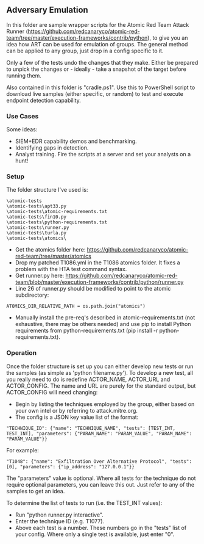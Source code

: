 ## Adversary Emulation

In this folder are sample wrapper scripts for the Atomic Red Team Attack Runner (https://github.com/redcanaryco/atomic-red-team/tree/master/execution-frameworks/contrib/python), to give you an idea how ART can be used for emulation of groups. The general method can be applied to any group, just drop in a config specific to it.

Only a few of the tests undo the changes that they make. Either be prepared to unpick the changes or - ideally - take a snapshot of the target before running them.  

Also contained in this folder is "cradle.ps1". Use this to PowerShell script to download live samples (either specific, or random) to test and execute endpoint detection capability.

### Use Cases
Some ideas:
- SIEM+EDR capability demos and benchmarking.  
- Identifying gaps in detection.  
- Analyst training. Fire the scripts at a server and set your analysts on a hunt!  

### Setup
The folder structure I've used is:
```
\atomic-tests
\atomic-tests\apt33.py
\atomic-tests\atomic-requirements.txt
\atomic-tests\fin10.py
\atomic-tests\python-requirements.txt
\atomic-tests\runner.py
\atomic-tests\turla.py
\atomic-tests\atomics\
```

- Get the atomics folder here: https://github.com/redcanaryco/atomic-red-team/tree/master/atomics  
- Drop my patched T1086.yml in the T1086 atomics folder. It fixes a problem with the HTA test command syntax.  
- Get runner.py here: https://github.com/redcanaryco/atomic-red-team/blob/master/execution-frameworks/contrib/python/runner.py  
- Line 26 of runner.py should be modified to point to the atomic subdirectory:  
```
ATOMICS_DIR_RELATIVE_PATH = os.path.join("atomics")
```
- Manually install the pre-req's described in atomic-requirements.txt (not exhaustive, there may be others needed) and use pip to install Python requirements from python-requirements.txt (pip install -r python-requirements.txt).  

### Operation
Once the folder structure is set up you can either develop new tests or run the samples (as simple as 'python filename.py'). To develop a new test, all you really need to do is redefine ACTOR_NAME, ACTOR_URL and ACTOR_CONFIG. The name and URL are purely for the standard output, but ACTOR_CONFIG will need changing:
- Begin by listing the techniques employed by the group, either based on your own intel or by referring to attack.mitre.org.  
- The config is a JSON key value list of the format:
```
"TECHNIQUE_ID": {"name": "TECHNIQUE_NAME", "tests": [TEST_INT, TEST_INT], "parameters": {"PARAM_NAME": "PARAM_VALUE", "PARAM_NAME": "PARAM_VALUE"}}
```
For example:
```
"T1048": {"name": "Exfiltration Over Alternative Protocol", "tests": [0], "parameters": {"ip_address": "127.0.0.1"}}
```
The "parameters" value is optional. Where all tests for the technique do not require optional parameters, you can leave this out. Just refer to any of the samples to get an idea.

To determine the list of tests to run (i.e. the TEST_INT values):
- Run "python runner.py interactive".  
- Enter the technique ID (e.g. T1077).  
- Above each test is a number. These numbers go in the "tests" list of your config. Where only a single test is available, just enter "0".  
